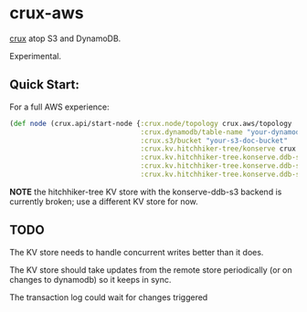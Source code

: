 # crux-aws

[crux](https://juxt.pro/crux/) atop S3 and DynamoDB.

Experimental.

## Quick Start:

For a full AWS experience:

```clojure
(def node (crux.api/start-node {:crux.node/topology crux.aws/topology
                                :crux.dynamodb/table-name "your-dynamodb-tx-table"
                                :crux.s3/bucket "your-s3-doc-bucket"
                                :crux.kv.hitchhiker-tree/konserve crux.kv.hitchhiker-tree.konserve.ddb-s3/ddb-s3-backend
                                :crux.kv.hitchhiker-tree.konserve.ddb-s3/bucket "your-dynamodb-kv-table"
                                :crux.kv.hitchhiker-tree.konserve.ddb-s3/table "your-s3-kv-bucket"
                                :crux.kv.hitchhiker-tree.konserve.ddb-s3/region "us-west-2"}))
```

**NOTE** the hitchhiker-tree KV store with the konserve-ddb-s3 backend is
currently broken; use a different KV store for now.

## TODO

The KV store needs to handle concurrent writes better than it does.

The KV store should take updates from the remote store periodically (or on changes
to dynamodb) so it keeps in sync.

The transaction log could wait for changes triggered